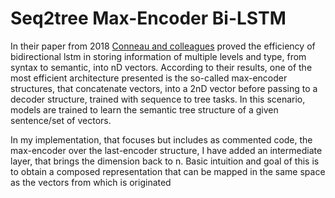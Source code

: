 # Seq2tree Max-Encoder Bi-LSTM 


In their paper from 2018 [Conneau and colleagues](https://arxiv.org/pdf/1805.01070.pdf) proved the efficiency of bidirectional lstm in storing information of multiple
levels and type, from syntax to semantic, into nD vectors. According to their results, one of the most efficient 
architecture presented is the so-called max-encoder structures, that concatenate vectors, into a 2nD vector before passing
to a decoder structure, trained with sequence to tree tasks. In this scenario, models are trained to learn the semantic tree 
structure of a given sentence/set of vectors. 

In my implementation, that focuses but includes as commented code, the max-encoder over the last-encoder structure, I have
added an intermediate layer, that brings the dimension back to n. Basic intuition and goal of this is to obtain a composed 
representation that can be mapped in the same space as the vectors from which is originated
